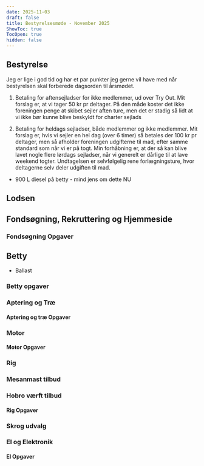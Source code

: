```yaml
---
date: 2025-11-03
draft: false
title: Bestyrelsesmøde - November 2025
ShowToc: true
TocOpen: true
hidden: false
---
```


## Bestyrelse

Jeg er lige i god tid og har et par punkter jeg gerne vil have med når bestyrelsen skal forberede dagsorden til årsmødet.

1. Betaling for aftensejladser for ikke medlemmer, ud over Try Out.
Mit forslag er, at vi tager 50 kr pr deltager. På den måde koster det ikke foreningen penge at skibet sejler aften ture, men det er stadig så lidt at vi ikke bør kunne blive beskyldt for charter sejlads 

2. Betaling for heldags sejladser, både medlemmer og ikke medlemmer.
Mit forslag er, hvis vi sejler en hel dag (over 6 timer) så betales der 100 kr pr deltager, men så afholder foreningen udgifterne til mad, efter samme standard som når vi er på togt.
Min forhåbning er, at der så kan blive lavet nogle flere lørdags sejladser, når vi generelt er dårlige til at lave weekend togter.
Undtagelsen er selvfølgelig rene forlægningsture, hvor deltagerne selv deler udgiften til mad.


- 900 L diesel på betty - mind jens om dette NU
## Lodsen

## Fondsøgning, Rekruttering og Hjemmeside

### Fondsøgning Opgaver

## Betty

- Ballast

### Betty opgaver

### Aptering og Træ

#### Aptering og træ Opgaver

### Motor

#### Motor Opgaver

### Rig

### Mesanmast tilbud

### Hobro værft tilbud

#### Rig Opgaver

### Skrog udvalg

### El og Elektronik

#### El Opgaver
